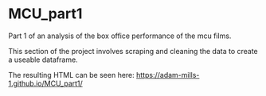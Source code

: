 # MCU_part1

Part 1 of an analysis of the box office performance of the mcu films. 

This section of the project involves scraping and cleaning the data to create a useable dataframe.

The resulting HTML can be seen here: https://adam-mills-1.github.io/MCU_part1/
